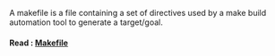 A makefile is a file containing a set of directives used by a make build automation tool to generate a target/goal.

#### Read : [Makefile](https://en.wikipedia.org/wiki/Makefile)
